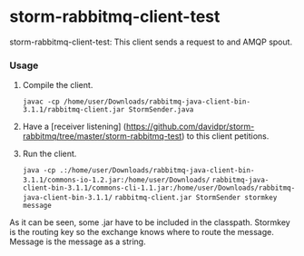 storm-rabbitmq-client-test
===================

storm-rabbitmq-client-test: This client sends a request to and AMQP spout.

### Usage

1. Compile the client.

    `javac -cp /home/user/Downloads/rabbitmq-java-client-bin-3.1.1/rabbitmq-client.jar StormSender.java`

2. Have a [receiver listening] (https://github.com/davidpr/storm-rabbitmq/tree/master/storm-rabbitmq-test) to this client petitions.

3. Run the client.

    `java -cp .:/home/user/Downloads/rabbitmq-java-client-bin-3.1.1/commons-io-1.2.jar:/home/user/Downloads/`
    `rabbitmq-java-client-bin-3.1.1/commons-cli-1.1.jar:/home/user/Downloads/rabbitmq-java-client-bin-3.1.1/`
    `rabbitmq-client.jar StormSender stormkey message`

As it can be seen, some .jar have to be included in the classpath. Stormkey is the routing key so the exchange knows where to route the message. Message is the message as a string.
